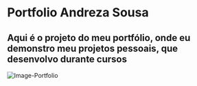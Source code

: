 # Portfolio Andreza Sousa
## Aqui é o projeto do meu portfólio, onde eu demonstro meu projetos pessoais, que desenvolvo durante cursos
![Image-Portfolio](https://github.com/andrezadesousa/My_Portfolio-Andreza/blob/master/assets/img/img1.jpg)
